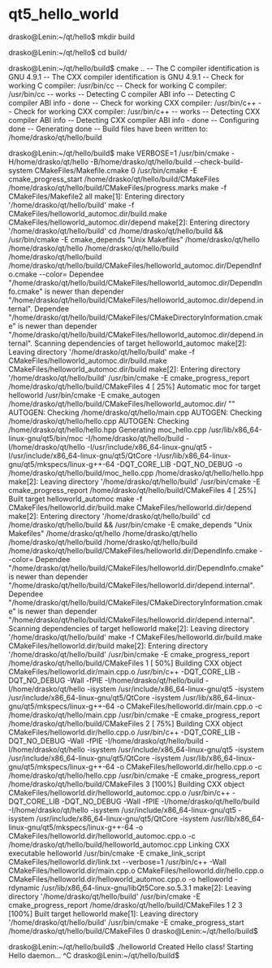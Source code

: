 qt5_hello_world
===============

drasko@Lenin:~/qt/hello$ mkdir build

drasko@Lenin:~/qt/hello$ cd build/

drasko@Lenin:~/qt/hello/build$ cmake ..
-- The C compiler identification is GNU 4.9.1
-- The CXX compiler identification is GNU 4.9.1
-- Check for working C compiler: /usr/bin/cc
-- Check for working C compiler: /usr/bin/cc -- works
-- Detecting C compiler ABI info
-- Detecting C compiler ABI info - done
-- Check for working CXX compiler: /usr/bin/c++
-- Check for working CXX compiler: /usr/bin/c++ -- works
-- Detecting CXX compiler ABI info
-- Detecting CXX compiler ABI info - done
-- Configuring done
-- Generating done
-- Build files have been written to: /home/drasko/qt/hello/build

drasko@Lenin:~/qt/hello/build$ make VERBOSE=1
/usr/bin/cmake -H/home/drasko/qt/hello -B/home/drasko/qt/hello/build --check-build-system CMakeFiles/Makefile.cmake 0
/usr/bin/cmake -E cmake_progress_start /home/drasko/qt/hello/build/CMakeFiles /home/drasko/qt/hello/build/CMakeFiles/progress.marks
make -f CMakeFiles/Makefile2 all
make[1]: Entering directory '/home/drasko/qt/hello/build'
make -f CMakeFiles/helloworld_automoc.dir/build.make CMakeFiles/helloworld_automoc.dir/depend
make[2]: Entering directory '/home/drasko/qt/hello/build'
cd /home/drasko/qt/hello/build && /usr/bin/cmake -E cmake_depends "Unix Makefiles" /home/drasko/qt/hello /home/drasko/qt/hello /home/drasko/qt/hello/build /home/drasko/qt/hello/build /home/drasko/qt/hello/build/CMakeFiles/helloworld_automoc.dir/DependInfo.cmake --color=
Dependee "/home/drasko/qt/hello/build/CMakeFiles/helloworld_automoc.dir/DependInfo.cmake" is newer than depender "/home/drasko/qt/hello/build/CMakeFiles/helloworld_automoc.dir/depend.internal".
Dependee "/home/drasko/qt/hello/build/CMakeFiles/CMakeDirectoryInformation.cmake" is newer than depender "/home/drasko/qt/hello/build/CMakeFiles/helloworld_automoc.dir/depend.internal".
Scanning dependencies of target helloworld_automoc
make[2]: Leaving directory '/home/drasko/qt/hello/build'
make -f CMakeFiles/helloworld_automoc.dir/build.make CMakeFiles/helloworld_automoc.dir/build
make[2]: Entering directory '/home/drasko/qt/hello/build'
/usr/bin/cmake -E cmake_progress_report /home/drasko/qt/hello/build/CMakeFiles 4
[ 25%] Automatic moc for target helloworld
/usr/bin/cmake -E cmake_autogen /home/drasko/qt/hello/build/CMakeFiles/helloworld_automoc.dir/ ""
AUTOGEN: Checking /home/drasko/qt/hello/main.cpp
AUTOGEN: Checking /home/drasko/qt/hello/hello.cpp
AUTOGEN: Checking /home/drasko/qt/hello/hello.hpp
Generating moc_hello.cpp
/usr/lib/x86_64-linux-gnu/qt5/bin/moc -I/home/drasko/qt/hello/build -I/home/drasko/qt/hello -I/usr/include/x86_64-linux-gnu/qt5 -I/usr/include/x86_64-linux-gnu/qt5/QtCore -I/usr/lib/x86_64-linux-gnu/qt5/mkspecs/linux-g++-64 -DQT_CORE_LIB -DQT_NO_DEBUG -o /home/drasko/qt/hello/build/moc_hello.cpp /home/drasko/qt/hello/hello.hpp 
make[2]: Leaving directory '/home/drasko/qt/hello/build'
/usr/bin/cmake -E cmake_progress_report /home/drasko/qt/hello/build/CMakeFiles  4
[ 25%] Built target helloworld_automoc
make -f CMakeFiles/helloworld.dir/build.make CMakeFiles/helloworld.dir/depend
make[2]: Entering directory '/home/drasko/qt/hello/build'
cd /home/drasko/qt/hello/build && /usr/bin/cmake -E cmake_depends "Unix Makefiles" /home/drasko/qt/hello /home/drasko/qt/hello /home/drasko/qt/hello/build /home/drasko/qt/hello/build /home/drasko/qt/hello/build/CMakeFiles/helloworld.dir/DependInfo.cmake --color=
Dependee "/home/drasko/qt/hello/build/CMakeFiles/helloworld.dir/DependInfo.cmake" is newer than depender "/home/drasko/qt/hello/build/CMakeFiles/helloworld.dir/depend.internal".
Dependee "/home/drasko/qt/hello/build/CMakeFiles/CMakeDirectoryInformation.cmake" is newer than depender "/home/drasko/qt/hello/build/CMakeFiles/helloworld.dir/depend.internal".
Scanning dependencies of target helloworld
make[2]: Leaving directory '/home/drasko/qt/hello/build'
make -f CMakeFiles/helloworld.dir/build.make CMakeFiles/helloworld.dir/build
make[2]: Entering directory '/home/drasko/qt/hello/build'
/usr/bin/cmake -E cmake_progress_report /home/drasko/qt/hello/build/CMakeFiles 1
[ 50%] Building CXX object CMakeFiles/helloworld.dir/main.cpp.o
/usr/bin/c++   -DQT_CORE_LIB -DQT_NO_DEBUG -Wall -fPIE -I/home/drasko/qt/hello/build -I/home/drasko/qt/hello -isystem /usr/include/x86_64-linux-gnu/qt5 -isystem /usr/include/x86_64-linux-gnu/qt5/QtCore -isystem /usr/lib/x86_64-linux-gnu/qt5/mkspecs/linux-g++-64    -o CMakeFiles/helloworld.dir/main.cpp.o -c /home/drasko/qt/hello/main.cpp
/usr/bin/cmake -E cmake_progress_report /home/drasko/qt/hello/build/CMakeFiles 2
[ 75%] Building CXX object CMakeFiles/helloworld.dir/hello.cpp.o
/usr/bin/c++   -DQT_CORE_LIB -DQT_NO_DEBUG -Wall -fPIE -I/home/drasko/qt/hello/build -I/home/drasko/qt/hello -isystem /usr/include/x86_64-linux-gnu/qt5 -isystem /usr/include/x86_64-linux-gnu/qt5/QtCore -isystem /usr/lib/x86_64-linux-gnu/qt5/mkspecs/linux-g++-64    -o CMakeFiles/helloworld.dir/hello.cpp.o -c /home/drasko/qt/hello/hello.cpp
/usr/bin/cmake -E cmake_progress_report /home/drasko/qt/hello/build/CMakeFiles 3
[100%] Building CXX object CMakeFiles/helloworld.dir/helloworld_automoc.cpp.o
/usr/bin/c++   -DQT_CORE_LIB -DQT_NO_DEBUG -Wall -fPIE -I/home/drasko/qt/hello/build -I/home/drasko/qt/hello -isystem /usr/include/x86_64-linux-gnu/qt5 -isystem /usr/include/x86_64-linux-gnu/qt5/QtCore -isystem /usr/lib/x86_64-linux-gnu/qt5/mkspecs/linux-g++-64    -o CMakeFiles/helloworld.dir/helloworld_automoc.cpp.o -c /home/drasko/qt/hello/build/helloworld_automoc.cpp
Linking CXX executable helloworld
/usr/bin/cmake -E cmake_link_script CMakeFiles/helloworld.dir/link.txt --verbose=1
/usr/bin/c++    -Wall    CMakeFiles/helloworld.dir/main.cpp.o CMakeFiles/helloworld.dir/hello.cpp.o CMakeFiles/helloworld.dir/helloworld_automoc.cpp.o  -o helloworld -rdynamic /usr/lib/x86_64-linux-gnu/libQt5Core.so.5.3.1 
make[2]: Leaving directory '/home/drasko/qt/hello/build'
/usr/bin/cmake -E cmake_progress_report /home/drasko/qt/hello/build/CMakeFiles  1 2 3
[100%] Built target helloworld
make[1]: Leaving directory '/home/drasko/qt/hello/build'
/usr/bin/cmake -E cmake_progress_start /home/drasko/qt/hello/build/CMakeFiles 0
drasko@Lenin:~/qt/hello/build$ 

drasko@Lenin:~/qt/hello/build$ ./helloworld 
Created Hello class!
Starting Hello daemon...
^C
drasko@Lenin:~/qt/hello/build$ 
